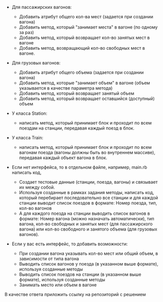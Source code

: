* Для пассажирских вагонов:
  - Добавить атрибут общего кол-ва мест (задается при создании вагона)
  - Добавить метод, который "занимает места" в вагоне (по одному за раз)
  - Добавить метод, который возвращает кол-во занятых мест в вагоне
  - Добавить метод, возвращающий кол-во свободных мест в вагоне.


* Для грузовых вагонов:
  - Добавить атрибут общего объема (задается при создании вагона)
  - Добавить метод, которые "занимает объем" в вагоне (объем указывается в качестве параметра метода)
  - Добавить метод, который возвращает занятый объем
  - Добавить метод, который возвращает оставшийся (доступный) объем


* У класса Station:
  + написать метод, который принимает блок и проходит по всем поездам на станции, передавая каждый поезд в блок.


* У класса Train:
  - написать метод, который принимает блок и проходит по всем вагонам поезда (вагоны должны быть во внутреннем массиве), передавая каждый объект вагона в блок.


* Если нет интерфейса, то в отдельном файле, например, main.rb написать код,
  - Создает тестовые данные (станции, поезда, вагоны) и связывает их между собой.
  - Используя созданные в рамках задания методы, написать код, который перебирает последовательно все станции и для каждой станции выводит список поездов в формате: Номер поезда, тип, кол-во вагонов
  - А для каждого поезда на станции выводить список вагонов в формате:  Номер вагона (можно назначать автоматически), тип вагона, кол-во свободных и занятых мест (для пассажирского вагона) или кол-во свободного и занятого объема (для грузовых вагонов).


* Если у вас есть интерфейс, то добавить возможности:
  - При создании вагона указывать кол-во мест или общий объем, в зависимости от типа вагона
  - Выводить список вагонов у поезда (в указанном выше формате), используя созданные методы
  - Выводить список поездов на станции (в указанном выше формате), используя  созданные методы
  - Занимать место или объем в вагоне


В качестве ответа приложить ссылку на репозиторий с решением
